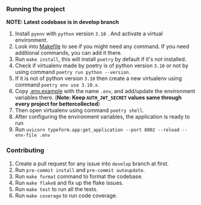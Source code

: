 ### Running the project

**NOTE: Latest codebase is in develop branch**

1. Install `pyenv` with `python` version `3.10` . And activate a virtual environment.
2. Look into [Makefile](Makefile) to see if you might need any command. If you need additional commands, you can add it there.
3. Run `make install`, this will install `poetry` by default if it's not installed.
4. Check if virtualenv made by poetry is of python version `3.10` or not by using command `poetry run python --version`. 
5. If it is not of python version `3.10` then  create a new virtualenv using command `poetry env use 3.10.x`.
6. Copy [.env.example](.env.example) with the name `.env`, and add/update the environment variables there. (**Note: Keep `AUTH_JWT_SECRET` values same through every project for bettercollected**)
7. Then open virtualenv using command `poetry shell`.
8. After configuring the environment variables, the application is ready to run
9. Run `uvicorn typeform.app:get_application --port 8002 --reload --env-file .env`

### Contributing

1. Create a pull request for any issue into `develop` branch at first.
2. Run `pre-commit install` and `pre-commit autoupdate`.
3. Run `make format` command to format the codebase.
4. Run `make flake8` and fix up the flake issues.
5. Run `make test` to run all the tests.
6. Run `make coverage` to run code coverage.
